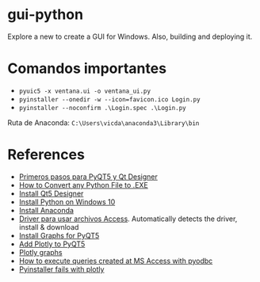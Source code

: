 # gui-python
Explore a new to create a GUI for Windows. Also, building and deploying it.

# Comandos importantes
- `pyuic5 -x ventana.ui -o ventana_ui.py`
- `pyinstaller --onedir -w --icon=favicon.ico Login.py`
- `pyinstaller --noconfirm .\Login.spec .\Login.py`

Ruta de Anaconda: `C:\Users\vicda\anaconda3\Library\bin`

# References
- [Primeros pasos para PyQT5 y Qt Designer](https://medium.com/@hektorprofe/primeros-pasos-en-pyqt-5-y-qt-designer-programas-gr%C3%A1ficos-con-python-6161fba46060)
- [How to Convert any Python File to .EXE](https://youtu.be/UZX5kH72Yx4)
- [Install Qt5 Designer](https://youtu.be/FVpho_UiDAY)
- [Install Python on Windows 10](https://matthewhorne.me/how-to-install-python-and-pip-on-windows-10/#:~:text=Add%20PIP%20to%20the%20Windows%20Environment%20Variables&text=Next%20select%20Environmental%20Variables%20and,New%20and%20type%20the%20following.&text=It%20should%20look%20something%20like,on%20all%20the%20opened%20windows.)
- [Install Anaconda](https://medium.com/@hektorprofe/tutorial-windows-10-agregar-el-python-de-anaconda-al-path-para-utilizarlo-en-la-cmd-y-powershell-72acf22901a)
- [Driver para usar archivos Access](https://www.microsoft.com/en-us/download/details.aspx?id=54920). Automatically detects the driver, install & download
- [Install Graphs for PyQT5](https://www.learnpyqt.com/courses/graphics-plotting/plotting-pyqtgraph/)
- [Add Plotly to PyQT5](https://stackoverflow.com/a/46658348)
- [Plotly graphs](https://plotly.com/python/)
- [How to execute queries created at MS Access with pyodbc](https://stackoverflow.com/a/34635700)
- [Pyinstaller fails with plotly](https://stackoverflow.com/a/61119844)
